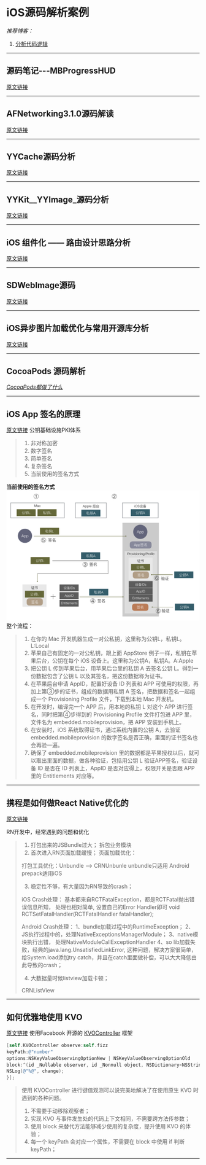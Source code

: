 # iOS源码解析案例

_推荐博客：_ 
1. [分析代码逻辑](http://draveness.me/)

---
## 源码笔记---MBProgressHUD
[原文链接](http://www.jianshu.com/p/485b8d75ccd4#)

---
## AFNetworking3.1.0源码解读
[原文链接](http://www.jianshu.com/p/c36159094e24)

---
## YYCache源码分析
[原文链接](http://www.jianshu.com/p/b8dcf6634fab)

---
## YYKit__YYImage_源码分析
[原文链接](http://www.jianshu.com/p/588d22e0b271)

---
## iOS 组件化 —— 路由设计思路分析
[原文链接](http://www.jianshu.com/p/76da56b3bd55)

---
## SDWebImage源码
[原文链接](http://www.jianshu.com/p/82c7f2865c92#)

---
## iOS异步图片加载优化与常用开源库分析
[原文链接](http://www.jianshu.com/p/3b2c95e1404f)

---
## **CocoaPods 源码解析**

[_CocoaPods都做了什么_](https://zhuanlan.zhihu.com/p/22652365)

---

## **iOS App 签名的原理**

[原文链接](https://zhuanlan.zhihu.com/p/25873775) 
公钥基础设施PKI体系

> 1. 非对称加密
> 2. 数字签名
> 3. 简单签名
> 4. 复杂签名
> 5. 当前使用的签名方式

**当前使用的签名方式**
![](/assets/v2-779c5beca262fbd0da75c26ca1f84b55_r.png) 
整个流程：

> 1. 在你的 Mac 开发机器生成一对公私钥，这里称为公钥L，私钥L。L:Local
> 2. 苹果自己有固定的一对公私钥，跟上面 AppStore 例子一样，私钥在苹果后台，公钥在每个 iOS 设备上。这里称为公钥A，私钥A。A:Apple
> 3. 把公钥 L 传到苹果后台，用苹果后台里的私钥 A 去签名公钥 L。得到一份数据包含了公钥 L 以及其签名，把这份数据称为证书。
> 4. 在苹果后台申请 AppID，配置好设备 ID 列表和 APP 可使用的权限，再加上第③步的证书，组成的数据用私钥 A 签名，把数据和签名一起组成一个 Provisioning Profile 文件，下载到本地 Mac 开发机。
> 5. 在开发时，编译完一个 APP 后，用本地的私钥 L 对这个 APP 进行签名，同时把第④步得到的 Provisioning Profile 文件打包进 APP 里，文件名为 embedded.mobileprovision，把 APP 安装到手机上。
> 6. 在安装时，iOS 系统取得证书，通过系统内置的公钥 A，去验证 embedded.mobileprovision 的数字签名是否正确，里面的证书签名也会再验一遍。
> 7. 确保了 embedded.mobileprovision 里的数据都是苹果授权以后，就可以取出里面的数据，做各种验证，包括用公钥 L 验证APP签名，验证设备 ID 是否在 ID 列表上，AppID 是否对应得上，权限开关是否跟 APP 里的 Entitlements 对应等。

---

## **携程是如何做React Native优化的**

[原文链接](https://zhuanlan.zhihu.com/p/23715716)

RN开发中，经常遇到的问题和优化

> 1. 打包出来的JSBundle过大；
> 拆包业务模块
> 2. 首次进入RN页面加载缓慢； 
> 页面加载优化：
>
> 打包工具优化：Unbundle --&gt; CRNUnbunle 
> unbundle只适用 Android 
> prepack适用iOS
>
> 3. 稳定性不够，有大量因为RN导致的crash；
>
> iOS Crash处理： 
> 基本都来自RCTFatalException，都是RCTFatal抛出错误信息所知， 处理也相对简单, 设置自己的Error Handler即可 
> void RCTSetFatalHandler\(RCTFatalHandler fatalHandler\);
>
> Android Crash处理： 
> 1、bundle加载过程中的RuntimeException； 
> 2、JS执行过程中的，处理NativeExceptionsManagerModule； 
> 3、native模块执行出错， 处理NativeModuleCallExceptionHandler 
> 4、so lib加载失败，经典的java.lang.UnsatisfiedLinkError, 这种问题，解决方案很简单，给System.load添加try catch，并且在catch里面做补偿，可以大大降低由此导致的crash；
>
> 4. 大数据量时候listview加载卡顿；
>
> CRNListView

---

## **如何优雅地使用 KVO**

[原文链接](https://zhuanlan.zhihu.com/p/25582696) 
使用Facebook 开源的 [KVOController](https://github.com/facebook/KVOController) 框架

```objective-c
[self.KVOController observe:self.fizz
keyPath:@"number"
options:NSKeyValueObservingOptionNew | NSKeyValueObservingOptionOld
block:^(id _Nullable observer, id _Nonnull object, NSDictionary<NSString *,id> * _Nonnull change) {
NSLog(@"%@", change);
}];
```

> 使用 KVOController 进行键值观测可以说完美地解决了在使用原生 KVO 时遇到的各种问题。 
> 1. 不需要手动移除观察者； 
> 2. 实现 KVO 与事件发生处的代码上下文相同，不需要跨方法传参数； 
> 3. 使用 block 来替代方法能够减少使用的复杂度，提升使用 KVO 的体验； 
> 4. 每一个 keyPath 会对应一个属性，不需要在 block 中使用 if 判断 keyPath；

---
